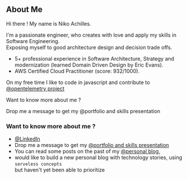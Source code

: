 ## About Me

Hi there ! My name is Niko Achilles.

I'm a passionate engineer, who creates with love and apply my skills in Software Engineering.  
Exposing myself to good architecture design and decision trade offs.

- 5+ professional experience in Software Architecture, Strategy and modernization (learned Domain Driven Design by Eric Evans).
- AWS Certified Cloud Practitioner (score: 932/1000).

On my free time I like to code in javascript and contribute to [@opentelemetry project](https://github.com/open-telemetry/opentelemetry-js)

Want to know more about me ?

Drop me a message to get my @portfolio and skills presentation

### Want to know more about me ?

- [@LinkedIn](https://www.linkedin.com/in/niko-achilles-kokkinos/)
- Drop me a message to get my [@portfolio and skills presentation](https://nikolaoskokkinos.wordpress.com/2016/04/18/projects-and-skills-niko-kokkinos/)
- You can read some posts on the past of my [@personal blog](https://nikolaoskokkinos.wordpress.com/), 
- would like to build a new personal blog with technology stories, using `serveless concepts`  
but haven't yet been able to prioritize

